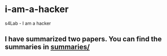 # i-am-a-hacker
s4Lab - I am a hacker

## I have summarized two papers. You can find the summaries in [summaries/](https://github.com/Javad-Alipanah/i-am-a-hacker/tree/master/summaries)
